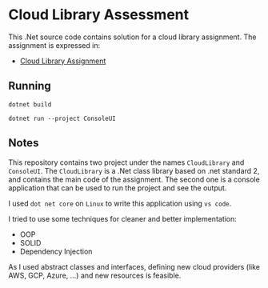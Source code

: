 # Cloud Library Assessment
This .Net source code contains solution for a cloud library assignment. The assignment is expressed in:
- [Cloud Library Assignment](docs/cloud-library.md)

## Running
```dotnet build```

```dotnet run --project ConsoleUI```

## Notes
This repository contains two project under the names `CloudLibrary` and `ConsoleUI`. The `CloudLibrary` is a .Net class library based on .net standard 2, and contains the main code of the assignment. The second one is a console application that can be used to run the project and see the output.

I used `dot net core` on `Linux` to write this application using `vs code`.

I tried to use some techniques for cleaner and better implementation:
- OOP
- SOLID
- Dependency Injection

As I used abstract classes and interfaces, defining new cloud providers (like AWS, GCP, Azure, ...) and new resources is feasible.
